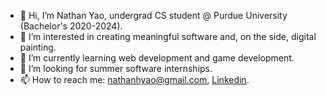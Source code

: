 - 👋 Hi, I’m Nathan Yao, undergrad CS student @ Purdue University (Bachelor's 2020-2024).
- 👀 I’m interested in creating meaningful software and, on the side, digital painting.
- 🌱 I’m currently learning web development and game development.
- 🔎 I’m looking for summer software internships.
- 📫 How to reach me: [nathanhyao@gmail.com](nathanhyao@gmail.com), [Linkedin](https://www.linkedin.com/in/nhyao/).

<!---
nathanhyao/nathanhyao is a ✨ special ✨ repository because its `README.md` (this file) appears on your GitHub profile.
You can click the Preview link to take a look at your changes.
--->
